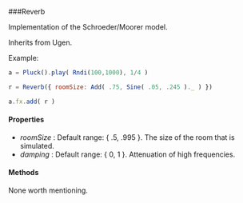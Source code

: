 ###Reverb

Implementation of the Schroeder/Moorer model.

Inherits from Ugen.

Example:
```javascript
a = Pluck().play( Rndi(100,1000), 1/4 )

r = Reverb({ roomSize: Add( .75, Sine( .05, .245 )._ ) })

a.fx.add( r )
```

#### Properties

* _roomSize_ : Default range: { .5, .995 }. The size of the room that is simulated.
* _damping_  : Default range: { 0, 1 }. Attenuation of high frequencies.

#### Methods

None worth mentioning.
